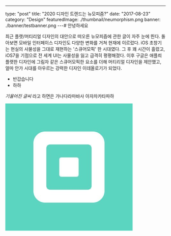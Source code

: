---

type: "post"
title: "2020 디자인 트렌드는 뉴모피즘?"
date: "2017-08-23"
category: "Design"
featuredImage: ./thumbnail/neumorphism.png
banner: ./banner/testbanner.png
---# 안녕하세요

최근 플랫/머티리얼 디자인의 대안으로 떠오른 뉴모피즘에 관한 글이 자주 눈에 띈다. 돌아보면 모바일 인터페이스 디자인도 다양한 변화를 거쳐 현재에 이르렀다. iOS 초창기는 현실의 사물성을 그대로 재현하는 '스큐어모픽' 한 시대였다. 그 후 꽤 시간이 흘렀고, iOS7을 기점으로 전 세계 UI는 사물성을 잃고 급격히 평평해졌다. 이후 구글은 애플릐 플랫한 디자인에 그림자 같은 스큐어모픽한 요소를 더해 머티리얼 디자인을 제안했고, 얼마 안가 시대를 아우르는 강력한 디자인 이데올로기가 되었다.

- 반갑습니다
- 하하

_기울어진 글씨_ 라고 하면은 가나다라마바사 아자차카타파하

![Untitled](./image/test.png)
